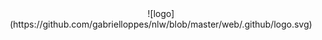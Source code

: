 <div align="center">
![logo]
(https://github.com/gabrielloppes/nlw/blob/master/web/.github/logo.svg)
</div>
